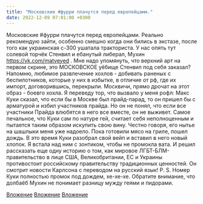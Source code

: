 ```yaml
---
title: "Московские #фурри плачутся перед европейцами."
date: 2022-12-09 07:01:00 +0300
---
```


Московские #фурри плачутся перед европейцами.
Реально рекомендую зайти, особенно смешно когда они бились в экстазе, после того как украинская с-300 ушатала тракториста.
У нас опять тут солевой торчёк Стенвил и ебанутый либерал, Мухин https://vk.com/matveyed .
Мне надо упомянуть, что верхний арт на первом скрине, это МОСКОВСКОЕ уёбище Стенвил под себя заказал? Напомню, любимое развлечение хохлов - добивать раненых с беспилотников, которые у них в избытке, в отличие от рф, где их импорт, договорившись, перекрыли. Москвичи, прямо дрочат на этот образ - боевго хохла.
Я переведу тор, что вызвало у меня рофл:
Макс Куки сказал, что если бы в Москве был прайд-парад, то он пришел бы с арматурой и избил участников прайда. Но он не понял, что если все участники Прайда влюбятся в него все вместе, он не выживет. Самое печальное, что Куки сам по натуре гей, считает себя неполноценным и пытается таким образом искупить свою вину. Честно говоря, его нытье на шашлыки меня уже надоело. Пока готовили мясо на гриле, пошел дождь. В это время Куки разобрал свой вейп и вставил в него новый хлопок. Я встала над ним с зонтиком, чтобы не промокла вата. И решил рассказать еще одну историю о том, как мировое ЛГБТ-БЛМ-правительство в лице США, Великобритании, ЕС и Украины противостоит российскому правительству традиционных ценностей. Он смотрит новости Карлсона с переводом на русский язык!
P. S. Номер Куки полностью промок под дождем, хе-хе-хе.
Обратите внимание, что долбаёб Мухин не понимает разницу мужду геями и пидорами.


[Вложение](/assets/vk_photos/3/XR_RslVEEcA.jpg)
[Вложение](/assets/vk_photos/4/5SRPBx63wN0.jpg)
[Вложение](/assets/vk_photos/3/htoqPGI4e-w.jpg)
